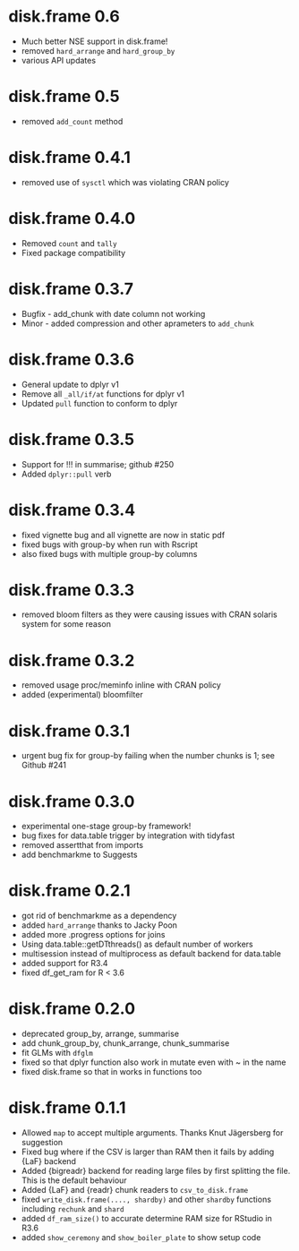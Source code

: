 # disk.frame 0.6
* Much better NSE support in disk.frame!
* removed `hard_arrange` and `hard_group_by`
* various API updates

# disk.frame 0.5
* removed `add_count` method

# disk.frame 0.4.1
* removed use of `sysctl` which was violating CRAN policy

# disk.frame 0.4.0
* Removed `count` and `tally`
* Fixed package compatibility

# disk.frame 0.3.7
* Bugfix - add_chunk with date column not working
* Minor - added compression and other aprameters to `add_chunk` 

# disk.frame 0.3.6
* General update to dplyr v1
* Remove all `_all/if/at` functions for dplyr v1
* Updated `pull` function to conform to dplyr


# disk.frame 0.3.5
* Support for !!! in summarise; github #250
* Added `dplyr::pull` verb

# disk.frame 0.3.4
* fixed vignette bug and all vignette are now in static pdf
* fixed bugs with group-by when run with Rscript
* also fixed bugs with multiple group-by columns

# disk.frame 0.3.3
* removed bloom filters as they were causing issues with CRAN solaris system for some reason

# disk.frame 0.3.2
* removed usage proc/meminfo inline with CRAN policy
* added (experimental) bloomfilter

# disk.frame 0.3.1
* urgent bug fix for group-by failing when the number chunks is 1; see Github #241

# disk.frame 0.3.0
* experimental one-stage group-by framework!
* bug fixes for data.table trigger by integration with tidyfast
* removed assertthat from imports
* add benchmarkme to Suggests


# disk.frame 0.2.1
* got rid of benchmarkme as a dependency
* added `hard_arrange` thanks to Jacky Poon
* added more .progress options for joins
* Using data.table::getDTthreads() as default number of workers
* multisession instead of multiprocess as default backend for data.table
* added support for R3.4
* fixed df_get_ram for R < 3.6

# disk.frame 0.2.0
* deprecated group_by, arrange, summarise
* add chunk_group_by, chunk_arrange, chunk_summarise
* fit GLMs with `dfglm`
* fixed so that dplyr function also work in mutate even with ~ in the name
* fixed disk.frame so that in works in functions too

# disk.frame 0.1.1

* Allowed `map` to accept multiple arguments. Thanks Knut Jägersberg for suggestion
* Fixed bug where if the CSV is larger than RAM then it fails by adding {LaF} backend
* Added {bigreadr} backend for reading large files by first splitting the file. This is the default behaviour
* Added {LaF} and {readr} chunk readers to `csv_to_disk.frame`
* fixed `write_disk.frame(...., shardby)` and other `shardby` functions including `rechunk` and `shard`
* added `df_ram_size()` to accurate determine RAM size for RStudio in R3.6
* added `show_ceremony` and `show_boiler_plate` to show setup code
